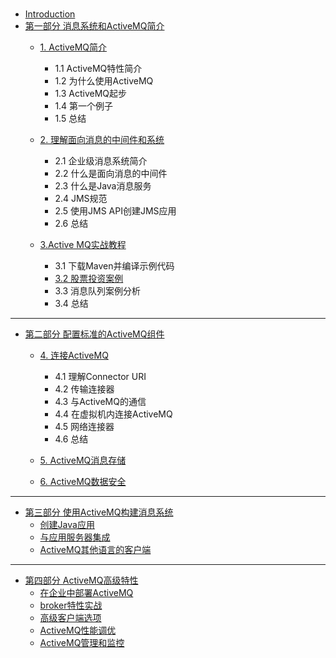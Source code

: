 # 

* [Introduction](README.md)
* [第一部分  消息系统和ActiveMQ简介](chapter1.md)
  * [1. ActiveMQ简介](activemq简介.md)
    * 1.1 ActiveMQ特性简介
    * 1.2 为什么使用ActiveMQ
    * 1.3 ActiveMQ起步
    * 1.4 第一个例子
    * 1.5 总结

  * [2. 理解面向消息的中间件和系统](理解面向消息的中间件和系统.md)
    * 2.1 企业级消息系统简介
    * 2.2 什么是面向消息的中间件
    * 2.3 什么是Java消息服务
    * 2.4 JMS规范
    * 2.5 使用JMS API创建JMS应用
    * 2.6 总结

  * [3.Active MQ实战教程](3active-mq实战教程.md)
    * 3.1 下载Maven并编译示例代码
    * [3.2 股票投资案例](31-股票投资案例.md)
    * 3.3 消息队列案例分析
    * 3.4 总结



---

* [第二部分 配置标准的ActiveMQ组件](第二部分-配置标准的activemq组件.md)
  * [4. 连接ActiveMQ](连接ActiveMQ.md)
    * 4.1 理解Connector URI
    * 4.2 传输连接器
    * 4.3 与ActiveMQ的通信
    * 4.4 在虚拟机内连接ActiveMQ
    * 4.5 网络连接器
    * 4.6 总结

  * [5. ActiveMQ消息存储](activemq消息存储.md)
  * [6. ActiveMQ数据安全](ActiveMQ数据安全.md)


---

* [第三部分 使用ActiveMQ构建消息系统](使用activemq构建消息系统.md)
  * [创建Java应用](创建java应用.md)
  * [与应用服务器集成](与应用服务器集成.md)
  * [ ActiveMQ其他语言的客户端](ActiveMQ其他语言的客户端.md)


---

* [第四部分 ActiveMQ高级特性](ActiveMQ高级特性.md)
  * [在企业中部署ActiveMQ](在企业中部署ActiveMQ.md)
  * [broker特性实战](broker特性实战.md)
  * [高级客户端选项](高级客户端选项.md)
  * [ActiveMQ性能调优](ActiveMQ性能调优.md)
  * [ActiveMQ管理和监控](ActiveMQ管理和监控.md)


